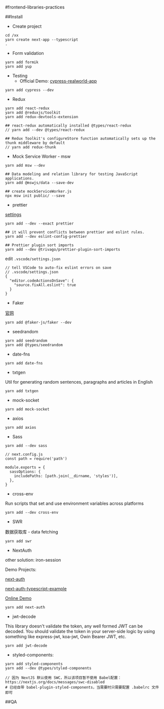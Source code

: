 #frontend-libraries-practices

##Install

* Create project

```
cd /xx
yarn create next-app --typescript
.
```


* Form validation

```
yarn add formik
yarn add yup
```

* Testing
	* Official Demo: [cypress-realworld-app](https://github.com/cypress-io/cypress-realworld-app)

```
yarn add cypress --dev
```

* Redux

```
yarn add react-redux
yarn add @reduxjs/toolkit
yarn add redux-devtools-extension

## react-redux automatically installed @types/react-redux
// yarn add --dev @types/react-redux

## Redux Toolkit's configureStore function automatically sets up the thunk middleware by default
// yarn add redux-thunk
```

* Mock Service Worker - msw

```
yarn add msw --dev

## Data modeling and relation library for testing JavaScript applications.
yarn add @mswjs/data --save-dev

## create mockServiceWorker.js
npx msw init public/ --save
```

* prettier

[settings](https://prettier.io/docs/en/options.html)

```
yarn add --dev --exact prettier

## it will prevent conflicts between prettier and eslint rules.
yarn add --dev eslint-config-prettier

## Prettier plugin sort imports
yarn add --dev @trivago/prettier-plugin-sort-imports

```

edit ```.vscode/settings.json```

```
// tell VSCode to auto-fix eslint errors on save
// .vscode/settings.json
{
  "editor.codeActionsOnSave": {
    "source.fixAll.eslint": true
  }
}
```

* Faker

[官网](https://fakerjs.dev/guide/usage.html)

```
yarn add @faker-js/faker --dev
```

* seedrandom

```
yarn add seedrandom
yarn add @types/seedrandom
```

* date-fns

```
yarn add date-fns
```

* txtgen

Util for generating random sentences, paragraphs and articles in English

```
yarn add txtgen
```

* mock-socket

```
yarn add mock-socket
```

* axios

```
yarn add axios
```

* Sass

```
yarn add --dev sass
```

```
// next.config.js
const path = require('path')

module.exports = {
  sassOptions: {
    includePaths: [path.join(__dirname, 'styles')],
  },
}
```

* cross-env

Run scripts that set and use environment variables across platforms


```
yarn add --dev cross-env
```

* SWR

数据获取库 - data fetching

```
yarn add swr

```

* NextAuth

other solution: iron-session

Demo Projects:

[next-auth](https://github.com/nextauthjs/next-auth)

[next-auth-typescript-example
](https://github.com/nextauthjs/next-auth-typescript-example)

[Online Demo](https://next-auth-example.vercel.app/)

```
yarn add next-auth

```

* jwt-decode

This library doesn't validate the token, any well formed JWT can be decoded. You should validate the token in your server-side logic by using something like express-jwt, koa-jwt, Owin Bearer JWT, etc.

```
yarn add jwt-decode
```

* styled-components:

```
yarn add styled-components
yarn add --dev @types/styled-components

// 因为 NextJS 默认使用 SWC，所以该项目暂不使用 Babel配置： https://nextjs.org/docs/messages/swc-disabled
# 已经自带 babel-plugin-styled-components，当需要时只需要配置 .babelrc 文件即可
```



##QA